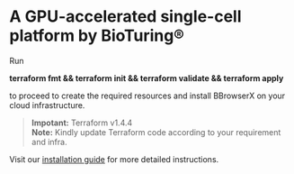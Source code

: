 # A GPU-accelerated single-cell platform by BioTuring&reg;
Run

**terraform fmt && terraform init && terraform validate && terraform apply** 

to proceed to create the required resources and install BBrowserX on your cloud infrastructure.

> **Impotant:**  Terraform v1.4.4   
**Note:**  Kindly update Terraform code according to your requirement and infra.

Visit our [installation guide](https://github.com/bioturing/bbrowserx-wiki/wiki/Installation-guide) for more detailed instructions.